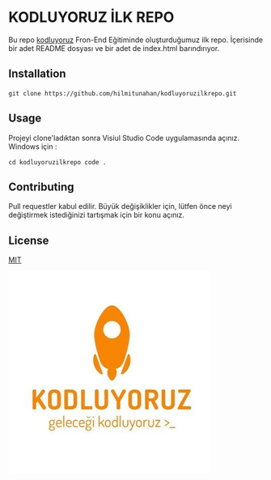 # **KODLUYORUZ İLK REPO**

Bu repo [kodluyoruz](https://www.kodluyoruz.org/) Fron-End Eğitiminde oluşturduğumuz ilk repo. İçerisinde
bir adet README dosyası ve bir adet de index.html barındırıyor.



## **Installation**

```
git clone https://github.com/hilmitunahan/kodluyoruzilkrepo.git
```

## **Usage**
Projeyi clone'ladıktan sonra Visiul Studio Code uygulamasında açınız.
Windows için :
```
cd kodluyoruzilkrepo code .

```

## **Contributing**

Pull requestler kabul edilir. Büyük değişiklikler için, lütfen önce neyi değiştirmek istediğinizi tartışmak için bir konu açınız.

## **License**

[MIT](https://choosealicense.com/licenses/mit/)

![Kodluyoruz Logo](https://raw.githubusercontent.com/Kodluyoruz/taskforce/git/git/markdown-nedir-nasil-kullaniriz-/figures/kodluyoruz_logo.jpg)

